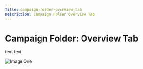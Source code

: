 ```yaml
---
Title: campaign-folder-overview-tab
Description: Campaign Folder Overview Tab
---
```


# Campaign Folder: Overview Tab

text text

   ![Image One](\help\sky\assets\campaign-folders\campaign-folder-my-tokens-tab\campaign-folder-overview-tab-1.png)